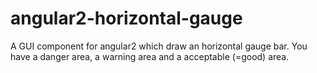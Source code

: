 # angular2-horizontal-gauge
A GUI component for angular2 which draw an horizontal gauge bar. You have a danger area, a warning area and a acceptable (=good) area.
